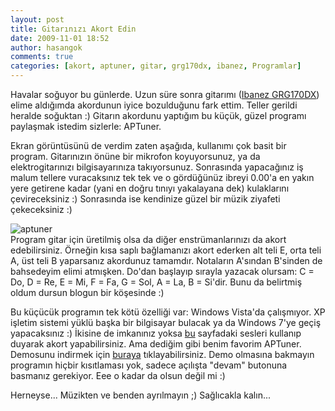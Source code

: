 ```yaml
---
layout: post
title: Gitarınızı Akort Edin
date: 2009-11-01 18:52
author: hasangok
comments: true
categories: [akort, aptuner, gitar, grg170dx, ibanez, Programlar]
---
```

Havalar soğuyor bu günlerde. Uzun süre sonra gitarımı ([Ibanez GRG170DX](http://www.ibanez.com/ElectricGuitars/model-GRG170DX)) elime aldığımda akordunun iyice bozulduğunu fark ettim. Teller gerildi heralde soğuktan :) Gitarın akordunu yaptığım bu küçük, güzel programı paylaşmak istedim sizlerle: APTuner.

Ekran görüntüsünü de verdim zaten aşağıda, kullanımı çok basit bir program. Gitarınızın önüne bir mikrofon koyuyorsunuz, ya da elektrogitarınızı bilgisayarınıza takıyorsunuz. Sonrasında yapacağınız iş malum tellere vuracaksınız tek tek ve o gördüğünüz ibreyi 0.00'a en yakın yere getirene kadar (yani en doğru tınıyı yakalayana dek) kulaklarını çevireceksiniz :) Sonrasında ise kendinize güzel bir müzik ziyafeti çekeceksiniz :)

![aptuner](http://www.hasangok.com.tr/wp-content/uploads/2009/11/aptuner.jpg)  
Program gitar için üretilmiş olsa da diğer enstrümanlarınızı da akort edebilirsiniz. Örneğin kısa saplı bağlamanızı akort ederken alt teli E, orta teli A, üst teli B yaparsanız akordunuz tamamdır. Notaların A'sından B'sinden de bahsedeyim elimi atmışken. Do'dan başlayıp sırayla yazacak olursam: C = Do, D = Re, E = Mi, F = Fa, G = Sol, A = La, B = Si'dir. Bunu da belirtmiş oldum dursun blogun bir köşesinde :)

Bu küçücük programın tek kötü özelliği var: Windows Vista'da çalışmıyor. XP işletim sistemi yüklü başka bir bilgisayar bulacak ya da Windows 7'ye geçiş yapacaksınız :) İkisine de imkanınız yoksa [bu](http://www.chordbook.com/guitartuner.php) sayfadaki sesleri kullanıp duyarak akort yapabilirsiniz. Ama dediğim gibi benim favorim APTuner. Demosunu indirmek için [buraya](http://www.aptuner.com/cgi-bin/aptuner/ftp/apmain/APTunerInstall308.exe) tıklayabilirsiniz. Demo olmasına bakmayın programın hiçbir kısıtlaması yok, sadece açılışta "devam" butonuna basmanız gerekiyor. Eee o kadar da olsun değil mi :)

Herneyse... Müzikten ve benden ayrılmayın ;)
Sağlıcakla kalın...
